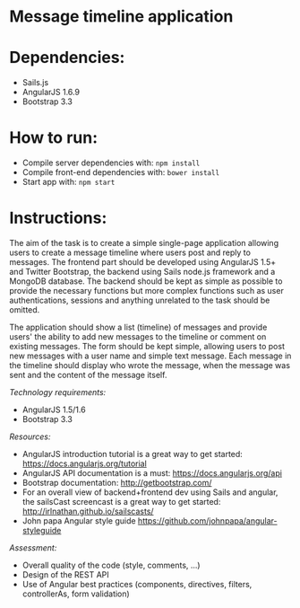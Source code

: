 # Message timeline application

# Dependencies:
* Sails.js
* AngularJS 1.6.9
* Bootstrap 3.3

# How to run:
* Compile server dependencies with: `npm install`
* Compile front-end dependencies with: `bower install`
* Start app with: `npm start`

# Instructions:
The aim of the task is to create a simple single-page application allowing users to create a message timeline where
users post and reply to messages. The frontend part should be developed using AngularJS 1.5+ and Twitter Bootstrap, the backend using Sails node.js framework and a MongoDB database. The backend should be kept as simple as possible to provide the necessary functions but more complex functions such as user authentications, sessions and anything unrelated to the task should be omitted.

The application should show a list (timeline) of messages and provide users' the ability to add new messages to
the timeline or comment on existing messages. The form should be kept simple, allowing users to post new messages with a user name and simple text message. Each message in the timeline should display who wrote the message, when the message was sent and the content of the message itself.

_Technology requirements:_
* AngularJS 1.5/1.6
* Bootstrap 3.3

_Resources:_
* AngularJS introduction tutorial is a great way to get started: https://docs.angularjs.org/tutorial
* AngularJS API documentation is a must: https://docs.angularjs.org/api
* Bootstrap documentation: http://getbootstrap.com/
* For an overall view of backend+frontend dev using Sails and angular, the sailsCast screencast is a great way to get started: http://irlnathan.github.io/sailscasts/
* John papa Angular style guide https://github.com/johnpapa/angular-styleguide

_Assessment:_
* Overall quality of the code (style, comments, ...)
* Design of the REST API
* Use of Angular best practices (components, directives, filters, controllerAs, form validation)
